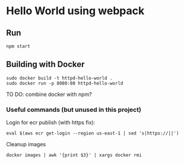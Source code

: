 # Hello World using webpack

## Run 

```
npm start
```

## Building with Docker

```
sudo docker build -t httpd-hello-world .
sudo docker run -p 8080:80 httpd-hello-world
```

TO DO: combine docker with npm?


### Useful commands (but unused in this project)

Login for ecr publish (with https fix):

```
eval $(aws ecr get-login --region us-east-1 | sed 's|https://||') 
```

Cleanup images

```
docker images | awk '{print $3}' | xargs docker rmi
```